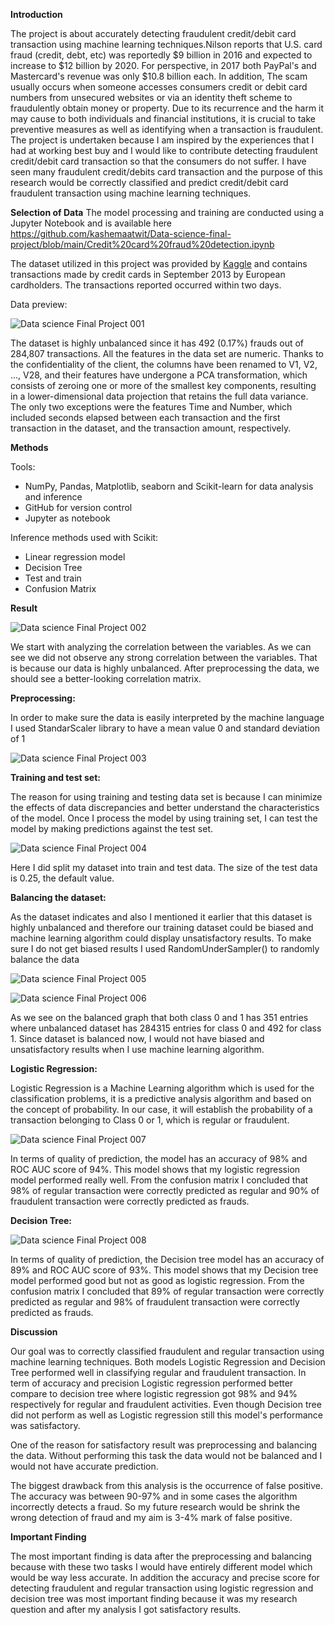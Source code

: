 **Introduction**

The project is about accurately detecting fraudulent credit/debit card transaction using machine learning techniques.Nilson reports that U.S. card fraud (credit, debt, etc) was reportedly $9 billion in 2016 and expected to increase to $12 billion by 2020. For perspective, in 2017 both PayPal&#39;s and Mastercard&#39;s revenue was only $10.8 billion each. In addition, The scam usually occurs when someone accesses consumers credit or debit card numbers from unsecured websites or via an identity theft scheme to fraudulently obtain money or property. Due to its recurrence and the harm it may cause to both individuals and financial institutions, it is crucial to take preventive measures as well as identifying when a transaction is fraudulent. The project is undertaken because I am inspired by the experiences that I had at working best buy and I would like to contribute detecting fraudulent credit/debit card transaction so that the consumers do not suffer. I have seen many fraudulent credit/debits card transaction and the purpose of this research would be correctly classified and predict credit/debit card fraudulent transaction using machine learning techniques.

**Selection of Data**
The model processing and training are conducted using a Jupyter Notebook and is available here https://github.com/kashemaatwit/Data-science-final-project/blob/main/Credit%20card%20fraud%20detection.ipynb

The dataset utilized in this project was provided by [Kaggle](https://www.kaggle.com/mlg-ulb/creditcardfraud) and contains transactions made by credit cards in September 2013 by European cardholders. The transactions reported occurred within two days.

Data preview:

![Data science Final Project 001](https://user-images.githubusercontent.com/65506977/102176439-61eac580-3e6f-11eb-9786-fc953c8cbc47.png)


The dataset is highly unbalanced since it has 492 (0.17%) frauds out of 284,807 transactions. All the features in the data set are numeric. Thanks to the confidentiality of the client, the columns have been renamed to V1, V2, ..., V28, and their features have undergone a PCA transformation, which consists of zeroing one or more of the smallest key components, resulting in a lower-dimensional data projection that retains the full data variance. The only two exceptions were the features Time and Number, which included seconds elapsed between each transaction and the first transaction in the dataset, and the transaction amount, respectively.

**Methods**

Tools:

- NumPy, Pandas, Matplotlib, seaborn and Scikit-learn for data analysis and inference
- GitHub for version control
- Jupyter as notebook

Inference methods used with Scikit:

- Linear regression model
- Decision Tree
- Test and train
- Confusion Matrix 

**Result**

![Data science Final Project 002](https://user-images.githubusercontent.com/65506977/102176785-243a6c80-3e70-11eb-933d-621d05b96d69.png)


We start with analyzing the correlation between the variables. As we can see we did not observe any strong correlation between the variables. That is because our data is highly unbalanced. After preprocessing the data, we should see a better-looking correlation matrix.

**Preprocessing:**

In order to make sure the data is easily interpreted by the machine language I used StandarScaler library to have a mean value 0 and standard deviation of 1

![Data science Final Project 003](https://user-images.githubusercontent.com/65506977/102176684-f3f2ce00-3e6f-11eb-8353-71a49ebdcd20.png)


**Training and test set:**

The reason for using training and testing data set is because I can minimize the effects of data discrepancies and better understand the characteristics of the model. Once I process the model by using training set, I can test the model by making predictions against the test set.

![Data science Final Project 004](https://user-images.githubusercontent.com/65506977/102176855-4b913980-3e70-11eb-8470-c42fd592833d.png)

Here I did split my dataset into train and test data. The size of the test data is 0.25, the default value.

**Balancing the dataset:**

As the dataset indicates and also I mentioned it earlier that this dataset is highly unbalanced and therefore our training dataset could be biased and machine learning algorithm could display unsatisfactory results. To make sure I do not get biased results I used RandomUnderSampler() to randomly balance the data

![Data science Final Project 005](https://user-images.githubusercontent.com/65506977/102176918-682d7180-3e70-11eb-9a42-91fb685596e6.png)


![Data science Final Project 006](https://user-images.githubusercontent.com/65506977/102176952-79767e00-3e70-11eb-8e04-13f2271bea3f.png)

As we see on the balanced graph that both class 0 and 1 has 351 entries where unbalanced dataset has 284315 entries for class 0 and 492 for class 1. Since dataset is balanced now, I would not have biased and unsatisfactory results when I use machine learning algorithm.

**Logistic Regression:**

Logistic Regression is a Machine Learning algorithm which is used for the classification problems, it is a predictive analysis algorithm and based on the concept of probability. In our case, it will establish the probability of a transaction belonging to Class 0 or 1, which is regular or fraudulent.

![Data science Final Project 007](https://user-images.githubusercontent.com/65506977/102176981-8d21e480-3e70-11eb-83f7-10814abd4c26.png)


In terms of quality of prediction, the model has an accuracy of 98% and ROC AUC score of 94%. This model shows that my logistic regression model performed really well. From the confusion matrix I concluded that 98% of regular transaction were correctly predicted as regular and 90% of fraudulent transaction were correctly predicted as frauds.

**Decision Tree:**

![Data science Final Project 008](https://user-images.githubusercontent.com/65506977/102177009-a0cd4b00-3e70-11eb-8b4f-c0141c85ab2f.png)

In terms of quality of prediction, the Decision tree model has an accuracy of 89% and ROC AUC score of 93%. This model shows that my Decision tree model performed good but not as good as logistic regression. From the confusion matrix I concluded that 89% of regular transaction were correctly predicted as regular and 98% of fraudulent transaction were correctly predicted as frauds.

**Discussion**

Our goal was to correctly classified fraudulent and regular transaction using machine learning techniques. Both models Logistic Regression and Decision Tree performed well in classifying regular and fraudulent transaction. In term of accuracy and precision Logistic regression performed better compare to decision tree where logistic regression got 98% and 94% respectively for regular and fraudulent activities. Even though Decision tree did not perform as well as Logistic regression still this model&#39;s performance was satisfactory.

One of the reason for satisfactory result was preprocessing and balancing the data. Without performing this task the data would not be balanced and I would not have accurate prediction.

The biggest drawback from this analysis is the occurrence of false positive. The accuracy was between 90-97% and in some cases the algorithm incorrectly detects a fraud. So my future research would be shrink the wrong detection of fraud and my aim is 3-4% mark of false positive.

**Important Finding**

The most important finding is data after the preprocessing and balancing because with these two tasks I would have entirely different model which would be way less accurate. In addition the accuracy and precise score for detecting fraudulent and regular transaction using logistic regression and decision tree was most important finding because it was my research question and after my analysis I got satisfactory results.
